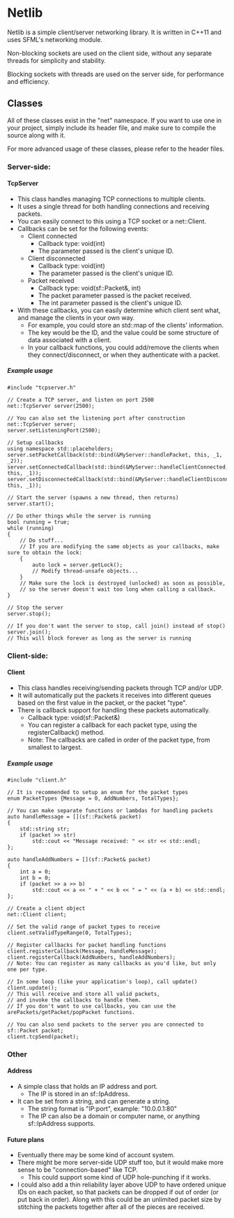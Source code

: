 Netlib
======

Netlib is a simple client/server networking library. It is written in C++11 and uses SFML's networking module.

Non-blocking sockets are used on the client side, without any separate threads for simplicity and stability.

Blocking sockets with threads are used on the server side, for performance and efficiency.

Classes
-------
All of these classes exist in the "net" namespace. If you want to use one in your project, simply include its header file, and make sure to compile the source along with it.

For more advanced usage of these classes, please refer to the header files.

### Server-side:

#### TcpServer

* This class handles managing TCP connections to multiple clients.
* It uses a single thread for both handling connections and receiving packets.
* You can easily connect to this using a TCP socket or a net::Client.
* Callbacks can be set for the following events:
  * Client connected
    * Callback type: void(int)
    * The parameter passed is the client's unique ID.
  * Client disconnected
    * Callback type: void(int)
    * The parameter passed is the client's unique ID.
  * Packet received
    * Callback type: void(sf::Packet&, int)
    * The packet parameter passed is the packet received.
    * The int parameter passed is the client's unique ID.
* With these callbacks, you can easily determine which client sent what, and manage the clients in your own way.
  * For example, you could store an std::map of the clients' information.
  * The key would be the ID, and the value could be some structure of data associated with a client.
  * In your callback functions, you could add/remove the clients when they connect/disconnect, or when they authenticate with a packet.

##### Example usage

```
#include "tcpserver.h"

// Create a TCP server, and listen on port 2500
net::TcpServer server(2500);

// You can also set the listening port after construction
net::TcpServer server;
server.setListeningPort(2500);

// Setup callbacks
using namespace std::placeholders;
server.setPacketCallback(std::bind(&MyServer::handlePacket, this, _1, _2));
server.setConnectedCallback(std::bind(&MyServer::handleClientConnected, this, _1));
server.setDisconnectedCallback(std::bind(&MyServer::handleClientDisconnected, this, _1));

// Start the server (spawns a new thread, then returns)
server.start();

// Do other things while the server is running
bool running = true;
while (running)
{
    // Do stuff...
    // If you are modifying the same objects as your callbacks, make sure to obtain the lock:
    {
        auto lock = server.getLock();
        // Modify thread-unsafe objects...
    }
    // Make sure the lock is destroyed (unlocked) as soon as possible,
    // so the server doesn't wait too long when calling a callback.
}

// Stop the server
server.stop();

// If you don't want the server to stop, call join() instead of stop()
server.join();
// This will block forever as long as the server is running
```

### Client-side:

#### Client

* This class handles receiving/sending packets through TCP and/or UDP.
* It will automatically put the packets it receives into different queues based on the first value in the packet, or the packet "type".
* There is callback support for handling these packets automatically.
  * Callback type: void(sf::Packet&)
  * You can register a callback for each packet type, using the registerCallback() method.
  * Note: The callbacks are called in order of the packet type, from smallest to largest.

##### Example usage

```
#include "client.h"

// It is recommended to setup an enum for the packet types
enum PacketTypes {Message = 0, AddNumbers, TotalTypes};

// You can make separate functions or lambdas for handling packets
auto handleMessage = [](sf::Packet& packet)
{
    std::string str;
    if (packet >> str)
        std::cout << "Message received: " << str << std::endl;
};

auto handleAddNumbers = [](sf::Packet& packet)
{
    int a = 0;
    int b = 0;
    if (packet >> a >> b)
        std::cout << a << " + " << b << " = " << (a + b) << std::endl;
};

// Create a client object
net::Client client;

// Set the valid range of packet types to receive
client.setValidTypeRange(0, TotalTypes);

// Register callbacks for packet handling functions
client.registerCallback(Message, handleMessage);
client.registerCallback(AddNumbers, handleAddNumbers);
// Note: You can register as many callbacks as you'd like, but only one per type.

// In some loop (like your application's loop), call update()
client.update();
// This will receive and store all valid packets,
// and invoke the callbacks to handle them.
// If you don't want to use callbacks, you can use the arePackets/getPacket/popPacket functions.

// You can also send packets to the server you are connected to
sf::Packet packet;
client.tcpSend(packet);
```

### Other

#### Address

* A simple class that holds an IP address and port.
  * The IP is stored in an sf::IpAddress.
* It can be set from a string, and can generate a string.
  * The string format is "IP:port", example: "10.0.0.1:80"
  * The IP can also be a domain or computer name, or anything sf::IpAddress supports.

#### Future plans

* Eventually there may be some kind of account system.
* There might be more server-side UDP stuff too, but it would make more sense to be "connection-based" like TCP.
  * This could support some kind of UDP hole-punching if it works.
* I could also add a thin reliability layer above UDP to have ordered unique IDs on each packet, so that packets can be dropped if out of order (or put back in order). Along with this could be an unlimited packet size by stitching the packets together after all of the pieces are received.
